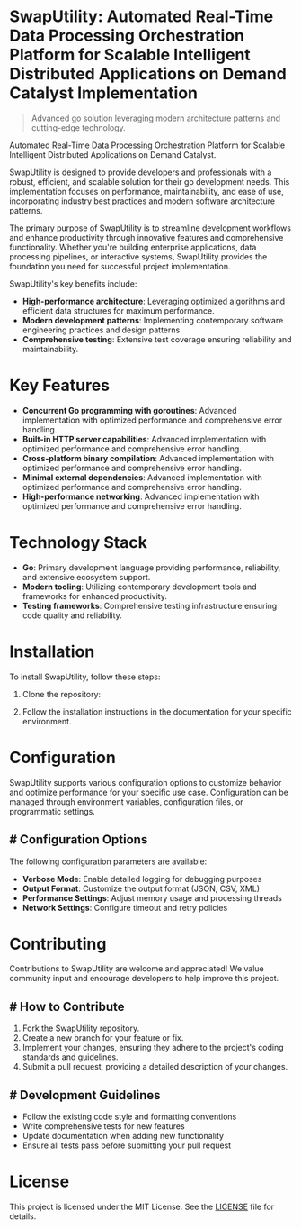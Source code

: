 <!-- fallback_SwapUtility_20251020115902_92169 -->

# SwapUtility: Automated Real-Time Data Processing Orchestration Platform for Scalable Intelligent Distributed Applications on Demand Catalyst Implementation
> Advanced go solution leveraging modern architecture patterns and cutting-edge technology.

Automated Real-Time Data Processing Orchestration Platform for Scalable Intelligent Distributed Applications on Demand Catalyst.

SwapUtility is designed to provide developers and professionals with a robust, efficient, and scalable solution for their go development needs. This implementation focuses on performance, maintainability, and ease of use, incorporating industry best practices and modern software architecture patterns.

The primary purpose of SwapUtility is to streamline development workflows and enhance productivity through innovative features and comprehensive functionality. Whether you're building enterprise applications, data processing pipelines, or interactive systems, SwapUtility provides the foundation you need for successful project implementation.

SwapUtility's key benefits include:

* **High-performance architecture**: Leveraging optimized algorithms and efficient data structures for maximum performance.
* **Modern development patterns**: Implementing contemporary software engineering practices and design patterns.
* **Comprehensive testing**: Extensive test coverage ensuring reliability and maintainability.

# Key Features

* **Concurrent Go programming with goroutines**: Advanced implementation with optimized performance and comprehensive error handling.
* **Built-in HTTP server capabilities**: Advanced implementation with optimized performance and comprehensive error handling.
* **Cross-platform binary compilation**: Advanced implementation with optimized performance and comprehensive error handling.
* **Minimal external dependencies**: Advanced implementation with optimized performance and comprehensive error handling.
* **High-performance networking**: Advanced implementation with optimized performance and comprehensive error handling.

# Technology Stack

* **Go**: Primary development language providing performance, reliability, and extensive ecosystem support.
* **Modern tooling**: Utilizing contemporary development tools and frameworks for enhanced productivity.
* **Testing frameworks**: Comprehensive testing infrastructure ensuring code quality and reliability.

# Installation

To install SwapUtility, follow these steps:

1. Clone the repository:


2. Follow the installation instructions in the documentation for your specific environment.

# Configuration

SwapUtility supports various configuration options to customize behavior and optimize performance for your specific use case. Configuration can be managed through environment variables, configuration files, or programmatic settings.

## # Configuration Options

The following configuration parameters are available:

* **Verbose Mode**: Enable detailed logging for debugging purposes
* **Output Format**: Customize the output format (JSON, CSV, XML)
* **Performance Settings**: Adjust memory usage and processing threads
* **Network Settings**: Configure timeout and retry policies

# Contributing

Contributions to SwapUtility are welcome and appreciated! We value community input and encourage developers to help improve this project.

## # How to Contribute

1. Fork the SwapUtility repository.
2. Create a new branch for your feature or fix.
3. Implement your changes, ensuring they adhere to the project's coding standards and guidelines.
4. Submit a pull request, providing a detailed description of your changes.

## # Development Guidelines

* Follow the existing code style and formatting conventions
* Write comprehensive tests for new features
* Update documentation when adding new functionality
* Ensure all tests pass before submitting your pull request

# License

This project is licensed under the MIT License. See the [LICENSE](https://github.com/paaak/SwapUtility/blob/main/LICENSE) file for details.
